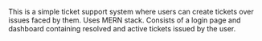 This is a simple ticket support system where users can create tickets over issues faced by them.
Uses MERN stack. Consists of a login page and dashboard containing resolved and active tickets issued by the user.
